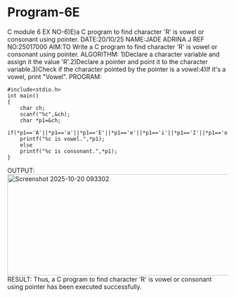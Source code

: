 # Program-6E
C module 6
EX NO-6)E)a C program to find character 'R' is vowel or consonant using pointer.
DATE:20/10/25
NAME:JADE ADRINA J
REF NO:25017000
AIM:TO Write a C program to find character 'R' is vowel or consonant using pointer.
ALGORITHM:
1)Declare a character variable and assign it the value 'R'.2)Declare a pointer and point it to the character variable.3)Check if the character pointed by the pointer is a vowel:4)If it's a vowel, print "Vowel".
PROGRAM:
```
#include<stdio.h>
int main()
{
    char ch;
    scanf("%c",&ch);
    char *p1=&ch;
    if(*p1=='A'||*p1=='a'||*p1=='E'||*p1=='e'||*p1=='i'||*p1=='I'||*p1=='o'||*p1=='O'||*p1=='U'||*p1=='u')
    printf("%c is vowel.",*p1);
    else 
    printf("%c is consonant.",*p1);
}
```
OUTPUT:
<img width="559" height="230" alt="Screenshot 2025-10-20 093302" src="https://github.com/user-attachments/assets/183e8610-eb33-4acc-9cd6-65cd9ba8eaac" />
RESULT:
Thus, a C program to find character 'R' is vowel or consonant using pointer has been executed successfully.
